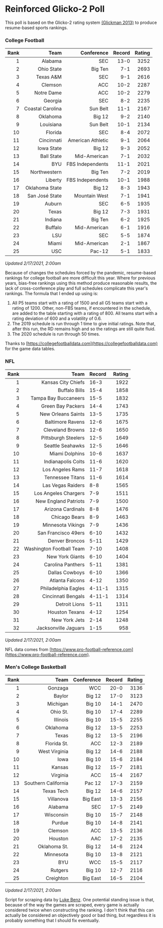 # Reinforced Glicko-2 Poll

This poll is based on the Glicko-2 rating system [\(Glickman 2013\)](http://glicko.net/glicko/glicko2.pdf) to produce resume-based sports rankings.

### College Football
| Rank  | Team                 | Conference           | Record   | Rating |
| ---:  | ---:                 | ---:                 | ---:     | ---:   |
| 1     | Alabama              | SEC                  | 13-0     | 3252   |
| 2     | Ohio State           | Big Ten              | 7-1      | 2693   |
| 3     | Texas A&M            | SEC                  | 9-1      | 2616   |
| 4     | Clemson              | ACC                  | 10-2     | 2287   |
| 5     | Notre Dame           | ACC			      | 10-2     | 2279   |
| 6     | Georgia              | SEC                  | 8-2      | 2235   |
| 7     | Coastal Carolina     | Sun Belt             | 11-1     | 2167   |
| 8     | Oklahoma             | Big 12               | 9-2      | 2140   |
| 9     | Louisiana            | Sun Belt             | 10-1     | 2134   |
| 10    | Florida              | SEC                  | 8-4      | 2072   |
| 11    | Cincinnati           | American Athletic    | 9-1      | 2064   |
| 12    | Iowa State           | Big 12               | 9-3      | 2052   |
| 13    | Ball State           | Mid-American         | 7-1      | 2032   |
| 14    | BYU                  | FBS Independents     | 11-1     | 2021   |
| 15    | Northwestern         | Big Ten              | 7-2      | 2019   |
| 16    | Liberty              | FBS Independents     | 10-1     | 1988   |
| 17    | Oklahoma State       | Big 12               | 8-3      | 1943   |
| 18    | San José State       | Mountain West        | 7-1      | 1941   |
| 19    | Auburn               | SEC                  | 6-5      | 1935   |
| 20    | Texas                | Big 12               | 7-3      | 1931   |
| 21    | Indiana              | Big Ten              | 6-2      | 1925   |
| 22    | Buffalo              | Mid-American         | 6-1      | 1916   |
| 23    | LSU                  | SEC                  | 5-5      | 1874   |
| 24    | Miami		           | Mid-American         | 2-1      | 1867   |
| 25    | USC                  | Pac-12               | 5-1      | 1833   |
_Updated 2/17/2021, 2:00am_

Because of changes the schedules forced by the pandemic, resume-based rankings for college football are more difficult this year. Where for previous years, bias-free rankings using this method produce reasonable results, the lack of cross-conference play and full schedules complicate this year's rankings. The formula that I ended up using is:

1. All P5 teams start with a rating of 1500 and all G5 teams start with a rating of 1200. Other, non-FBS teams, if encountered in the schedule, are added to the table starting with a rating of 800. All teams start with a rating deviation of 600 and a volatility of 0.6.
2. The 2019 schedule is run through 1 time to give initial ratings. Note that, after this run, the RD remains high and so the ratings are still quite fluid.
3. The 2020 schedule is run through 50 times.

Thanks to [https://collegefootballdata.com](https://collegefootballdata.com) for the game data tables.

### NFL
| Rank  | Team                       | Record   | Rating |
| ---:  | ---:                       | :---     | ---:   |
| 1     | Kansas City Chiefs         | 16-3     | 1922   |
| 2     | Buffalo Bills              | 15-4     | 1858   |
| 3     | Tampa Bay Buccaneers       | 15-5     | 1832   |
| 4     | Green Bay Packers          | 14-4     | 1743   |
| 5     | New Orleans Saints         | 13-5     | 1735   |
| 6     | Baltimore Ravens           | 12-6     | 1675   |
| 7     | Cleveland Browns           | 12-6     | 1650   |
| 8     | Pittsburgh Steelers        | 12-5     | 1649   |
| 9     | Seattle Seahawks           | 12-5     | 1646   |
| 10    | Miami Dolphins             | 10-6     | 1637   |
| 11    | Indianapolis Colts         | 11-6     | 1620   |
| 12    | Los Angeles Rams           | 11-7     | 1618   |
| 13    | Tennessee Titans           | 11-6     | 1614   |
| 14    | Las Vegas Raiders          | 8-8      | 1565   |
| 15    | Los Angeles Chargers       | 7-9      | 1511   |
| 16    | New England Patriots       | 7-9      | 1500   |
| 17    | Arizona Cardinals          | 8-8      | 1476   |
| 18    | Chicago Bears              | 8-9      | 1463   |
| 19    | Minnesota Vikings          | 7-9      | 1436   |
| 20    | San Francisco 49ers        | 6-10     | 1432   |
| 21    | Denver Broncos             | 5-11     | 1429   |
| 22    | Washington Football Team   | 7-10     | 1408   |
| 23    | New York Giants            | 6-10     | 1404   |
| 24    | Carolina Panthers          | 5-11     | 1381   |
| 25    | Dallas Cowboys             | 6-10     | 1366   |
| 26    | Atlanta Falcons            | 4-12     | 1350   |
| 27    | Philadelphia Eagles        | 4-11-1   | 1315   |
| 28    | Cincinnati Bengals         | 4-11-1   | 1314   |
| 29    | Detroit Lions              | 5-11     | 1311   |
| 30    | Houston Texans             | 4-12     | 1254   |
| 31    | New York Jets              | 2-14     | 1248   |
| 32    | Jacksonville Jaguars       | 1-15     | 958    |
_Updated 2/17/2021, 2:00am_

NFL data comes from [https://www.pro-football-reference.com](https://www.pro-football-reference.com).

### Men's College Basketball
| Rank  | Team                 | Conference | Record   | Rating |
| ---:  | ---:                 | ---:       | ---:     | ---:   |
| 1     | Gonzaga              | WCC        | 20-0     | 3136   |
| 2     | Baylor               | Big 12     | 17-0     | 3123   |
| 3     | Michigan             | Big 10     | 14-1     | 2470   |
| 4     | Ohio St.             | Big 10     | 17-4     | 2289   |
| 5     | Illinois             | Big 10     | 15-5     | 2255   |
| 6     | Oklahoma             | Big 12     | 13-5     | 2253   |
| 7     | Texas                | Big 12     | 13-5     | 2196   |
| 8     | Florida St.          | ACC        | 12-3     | 2189   |
| 9     | West Virginia        | Big 12     | 14-6     | 2188   |
| 10    | Iowa                 | Big 10     | 15-6     | 2184   |
| 11    | Kansas               | Big 12     | 15-7     | 2181   |
| 12    | Virginia             | ACC        | 15-4     | 2167   |
| 13    | Southern California  | Pac 12     | 17-3     | 2159   |
| 14    | Texas Tech           | Big 12     | 14-6     | 2157   |
| 15    | Villanova            | Big East   | 13-3     | 2156   |
| 16    | Alabama              | SEC        | 17-5     | 2149   |
| 17    | Wisconsin            | Big 10     | 15-7     | 2148   |
| 18    | Purdue               | Big 10     | 14-8     | 2141   |
| 19    | Clemson              | ACC        | 13-5     | 2136   |
| 20    | Houston              | AAC        | 17-2     | 2135   |
| 21    | Oklahoma St.         | Big 12     | 14-6     | 2124   |
| 22    | Minnesota            | Big 10     | 13-8     | 2121   |
| 23    | BYU                  | WCC        | 15-5     | 2117   |
| 24    | Rutgers              | Big 10     | 12-7     | 2116   |
| 25    | Creighton            | Big East   | 16-5     | 2104   |
_Updated 2/17/2021, 2:00am_

Script for scraping data by [Luke Benz](https://github.com/lbenz730/NCAA_Hoops).
One potential standing issue is that, because of the way the games are scraped, every game is actually considered twice when constructing the ranking. I don't think that this can actually be considered an objectively good or bad thing, but regardless it is probably something that I should fix eventually.
